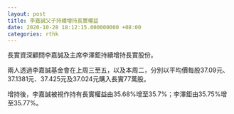 ```yaml
---
layout: post
title: 李嘉誠父子持續增持長實權益
date: 2020-10-28 18:12:15.000000000 +08:00
categories: rthk
---
```


長實資深顧問李嘉誠及主席李澤鉅持續增持長實股份。

兩人透過李嘉誠基金會在上周三至五，以及本周二，分別以平均價每股37.09元、37.1381元、37.425元及37.024元購入長實77萬股。

增持後，李嘉誠被視作持有長實權益由35.68%增至35.7%；李澤鉅由35.75%增至35.77%。
